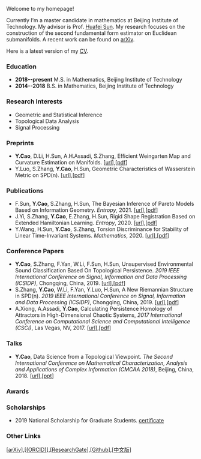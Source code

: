 Welcome to my homepage!

Currently I’m a master candidate in mathematics at Beijing Institute of Technology. My advisor is Prof. [Huafei Sun](https://math.bit.edu.cn/szdw/azcpl/js/shf/index.htm). My research focuses on the construction of the second fundamental form estimator on Euclidean submanifolds. A recent work can be found on [arXiv](https://arxiv.org/abs/1905.10725).

Here is a latest version of my [CV](cv.pdf).

### Education

- **2018--present** M.S. in Mathematics, Beijing Institute of Technology
- **2014--2018** B.S. in Mathematics, Beijing Institute of Technology 

### Research Interests

- Geometric and Statistical Inference
- Topological Data Analysis
- Signal Processing

### Preprints

- **Y.Cao**, D.Li, H.Sun, A.H.Assadi, S.Zhang, Efficient Weingarten Map and Curvature Estimation on Manifolds. [[url](https://arxiv.org/abs/1905.10725)],[[pdf](/papers-and-ppts/weingarten-v2.pdf)]
- Y.Luo, S.Zhang, **Y.Cao**, H.Sun, Geometric Characteristics of Wasserstein Metric on SPD(n). [[url](https://arxiv.org/abs/2012.07106)],[[pdf](luo-v1.pdf)]

### Publications  

- F.Sun, **Y.Cao**, S.Zhang, H.Sun, The Bayesian Inference of Pareto Models Based on Information Geometry. *Entropy*, 2021. [[url](https://www.mdpi.com/1099-4300/23/1/45)],[[pdf](entropy-sun.pdf)] 
- J.Yi, S.Zhang, **Y.Cao**, E.Zhang, H.Sun, Rigid Shape Registration Based on Extended Hamiltonian Learning. *Entropy*, 2020. [[url](https://www.mdpi.com/1099-4300/22/5/539)],[[pdf](entropy-yi.pdf)]
- Y.Wang, H.Sun, **Y.Cao**, S.Zhang, Torsion Discriminance for Stability of Linear Time-Invariant Systems. *Mathematics*, 2020. [[url](https://www.mdpi.com/2227-7390/8/3/386)],[[pdf](mathematics-wang.pdf)] 

### Conference Papers

- **Y.Cao**, S.Zhang, F.Yan, W.Li, F.Sun, H.Sun, Unsupervised Environmental Sound Classification Based On Topological Persistence. *2019 IEEE International Conference on Signal, Information and Data Processing (ICSIDP)*, Chongqing, China, 2019. [[url](https://ieeexplore.ieee.org/document/9173135)],[[pdf](icsidp2019cao.pdf)]
- S.Zhang, **Y.Cao**, W.Li, F.Yan, Y.Luo, H.Sun, A New Riemannian Structure in SPD(n). *2019 IEEE International Conference on Signal, Information and Data Processing (ICSIDP)*, Chongqing, China, 2019. [[url](https://ieeexplore.ieee.org/document/9173017)],[[pdf](icsidp2019zhang.pdf)]
- A.Xiong, A.Assadi, **Y.Cao**, Calculating Persistence Homology of Attractors in High-Dimensional Chaotic Systems, *2017 International Conference on Computational Science and Computational Intelligence (CSCI)*, Las Vegas, NV, 2017. [[url](https://ieeexplore.ieee.org/document/8560778)],[[pdf](anda2017.pdf)]

### Talks

- **Y.Cao**, Data Science from a Topological Viewpoint. *The Second International Conference on Mathematical Characterization, Analysis and Applications of Complex Information (CMCAA 2018)*, Beijing, China, 2018. [[url](https://math.bit.edu.cn/cmcaa2018/program2018/index.htm)],[[ppt](cmcaa2018.pptx)] 

### Awards

### Scholarships

- 2019 National Scholarship for Graduate Students. [certificate](/certificates/研究生国奖.pdf)

### Other Links
[[arXiv](https://arxiv.org/)],[[(ORCID)](https://orcid.org/0000-0001-8856-2902)],[[ResearchGate](https://www.researchgate.net/profile/Yueqi_Cao2)],[[Github](www.github.com/yueqicao)],[[中文版](index-ch.md)]
